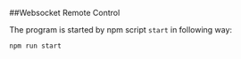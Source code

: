 ##Websocket Remote Control

The program is started by npm script `start` in following way:
```bash
npm run start 
```